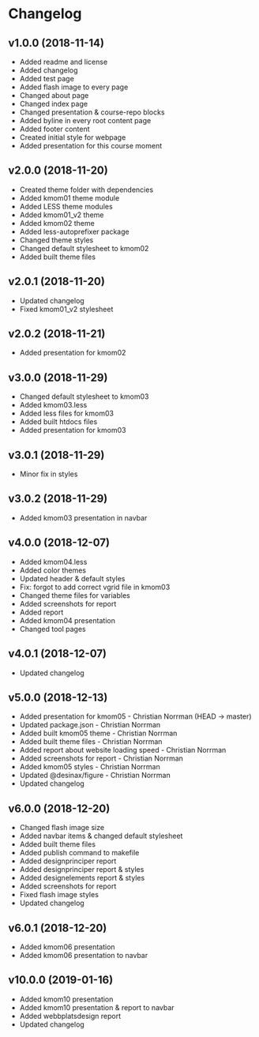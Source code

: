 Changelog
================


v1.0.0 (2018-11-14)
-------------------

* Added readme and license
* Added changelog
* Added test page
* Added flash image to every page
* Changed about page
* Changed index page
* Changed presentation & course-repo blocks
* Added byline in every root content page
* Added footer content
* Created initial style for webpage
* Added presentation for this course moment

v2.0.0 (2018-11-20)
-------------------
* Created theme folder with dependencies
* Added kmom01 theme module
* Added LESS theme modules
* Added kmom01_v2 theme
* Added kmom02 theme
* Added less-autoprefixer package
* Changed theme styles
* Changed default stylesheet to kmom02
* Added built theme files


v2.0.1 (2018-11-20)
-------------------
* Updated changelog
* Fixed kmom01_v2 stylesheet

v2.0.2 (2018-11-21)
-------------------
* Added presentation for kmom02


v3.0.0 (2018-11-29)
-------------------
* Changed default stylesheet to kmom03
* Added kmom03.less
* Added less files for kmom03
* Added built htdocs files
* Added presentation for kmom03

v3.0.1 (2018-11-29)
-------------------
* Minor fix in styles

v3.0.2 (2018-11-29)
-------------------
* Added kmom03 presentation in navbar


v4.0.0 (2018-12-07)
-------------------
* Added kmom04.less
* Added color themes
* Updated header & default styles
* Fix: forgot to add correct vgrid file in kmom03
* Changed theme files for variables
* Added screenshots for report
* Added report
* Added kmom04 presentation
* Changed tool pages

v4.0.1 (2018-12-07)
-------------------
* Updated changelog


v5.0.0 (2018-12-13)
-------------------
* Added presentation for kmom05 - Christian Norrman (HEAD -> master)
* Updated package.json - Christian Norrman
* Added built kmom05 theme - Christian Norrman
* Added built theme files - Christian Norrman
* Added report about website loading speed - Christian Norrman
* Added screenshots for report - Christian Norrman
* Added kmom05 styles - Christian Norrman
* Updated @desinax/figure - Christian Norrman
* Updated changelog


v6.0.0 (2018-12-20)
-------------------
* Changed flash image size
* Added navbar items & changed default stylesheet
* Added built theme files
* Added publish command to makefile
* Added designprinciper report
* Added designprinciper report & styles
* Added designelements report & styles
* Added screenshots for report
* Fixed flash image styles
* Updated changelog

v6.0.1 (2018-12-20)
-------------------
* Added kmom06 presentation
* Added kmom06 presentation to navbar


v10.0.0 (2019-01-16)
---------------------
* Added kmom10 presentation
* Added kmom10 presentation & report to navbar
* Added webbplatsdesign report
* Updated changelog
